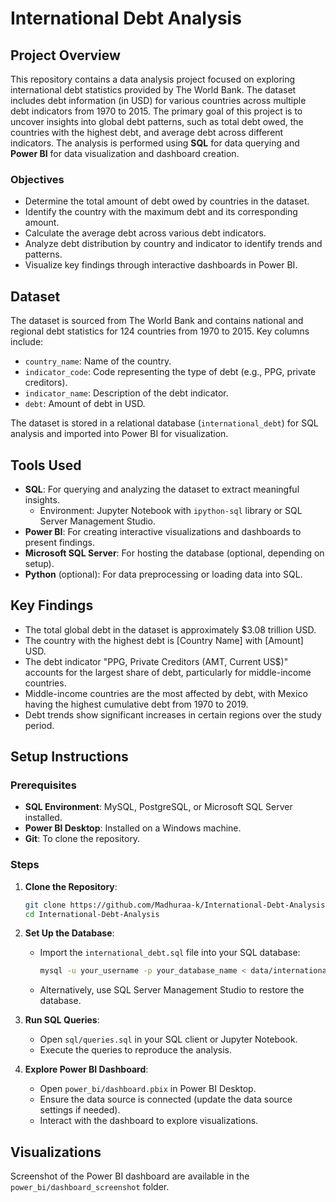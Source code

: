 # International Debt Analysis

## Project Overview
This repository contains a data analysis project focused on exploring international debt statistics provided by The World Bank. The dataset includes debt information (in USD) for various countries across multiple debt indicators from 1970 to 2015. The primary goal of this project is to uncover insights into global debt patterns, such as total debt owed, the countries with the highest debt, and average debt across different indicators. The analysis is performed using **SQL** for data querying and **Power BI** for data visualization and dashboard creation.

### Objectives
- Determine the total amount of debt owed by countries in the dataset.
- Identify the country with the maximum debt and its corresponding amount.
- Calculate the average debt across various debt indicators.
- Analyze debt distribution by country and indicator to identify trends and patterns.
- Visualize key findings through interactive dashboards in Power BI.

## Dataset
The dataset is sourced from The World Bank and contains national and regional debt statistics for 124 countries from 1970 to 2015. Key columns include:
- `country_name`: Name of the country.
- `indicator_code`: Code representing the type of debt (e.g., PPG, private creditors).
- `indicator_name`: Description of the debt indicator.
- `debt`: Amount of debt in USD.

The dataset is stored in a relational database (`international_debt`) for SQL analysis and imported into Power BI for visualization.

## Tools Used
- **SQL**: For querying and analyzing the dataset to extract meaningful insights.
  - Environment: Jupyter Notebook with `ipython-sql` library or SQL Server Management Studio.
- **Power BI**: For creating interactive visualizations and dashboards to present findings.
- **Microsoft SQL Server**: For hosting the database (optional, depending on setup).
- **Python** (optional): For data preprocessing or loading data into SQL.


## Key Findings
- The total global debt in the dataset is approximately $3.08 trillion USD.
- The country with the highest debt is [Country Name] with [Amount] USD.
- The debt indicator "PPG, Private Creditors (AMT, Current US$)" accounts for the largest share of debt, particularly for middle-income countries.
- Middle-income countries are the most affected by debt, with Mexico having the highest cumulative debt from 1970 to 2019.
- Debt trends show significant increases in certain regions over the study period.

## Setup Instructions
### Prerequisites
- **SQL Environment**: MySQL, PostgreSQL, or Microsoft SQL Server installed.
- **Power BI Desktop**: Installed on a Windows machine.
- **Git**: To clone the repository.

### Steps
1. **Clone the Repository**:
   ```bash
   git clone https://github.com/Madhuraa-k/International-Debt-Analysis.git
   cd International-Debt-Analysis
   ```

2. **Set Up the Database**:
   - Import the `international_debt.sql` file into your SQL database:
     ```bash
     mysql -u your_username -p your_database_name < data/international_debt.sql
     ```
   - Alternatively, use SQL Server Management Studio to restore the database.

3. **Run SQL Queries**:
   - Open `sql/queries.sql` in your SQL client or Jupyter Notebook.
   - Execute the queries to reproduce the analysis.

4. **Explore Power BI Dashboard**:
   - Open `power_bi/dashboard.pbix` in Power BI Desktop.
   - Ensure the data source is connected (update the data source settings if needed).
   - Interact with the dashboard to explore visualizations.

## Visualizations
Screenshot of the Power BI dashboard are available in the `power_bi/dashboard_screenshot` folder. 
